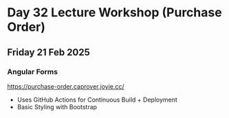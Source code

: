 # Day 32 Lecture Workshop (Purchase Order)
## Friday 21 Feb 2025 

### Angular Forms 

https://purchase-order.caprover.joyie.cc/

- Uses GitHub Actions for Continuous Build + Deployment 
- Basic Styling with Bootstrap